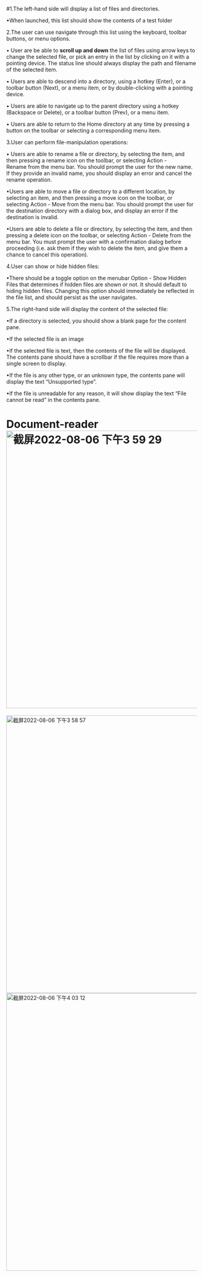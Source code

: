 #1.The left-hand side will display a list of files and directories.

•When launched, this list should show the contents of a test folder

2.The user can use navigate through this list using the keyboard, toolbar buttons, or menu options.

• User are be able to **scroll up and down** the list of files using arrow keys to change the selected file, or pick an entry in the list by clicking on it with a pointing device. The status line should always display the path and filename of the selected item.

• Users are able to descend into a directory, using a hotkey (Enter), or a toolbar button (Next), or a menu item, or by double-clicking with a pointing device.

• Users are able to navigate up to the parent directory using a hotkey (Backspace or Delete), or a toolbar button (Prev), or a menu item.

• Users are able to return to the Home directory at any time by pressing a button on the toolbar or selecting a corresponding menu item.

3.User can perform file-manipulation operations:

• Users are able to rename a file or directory, by selecting the item, and then pressing a rename icon on the toolbar, or selecting Action - Rename from the menu bar. You should prompt the user for the new name. If they provide an invalid name, you should display an error and cancel the rename operation.

•Users are able to move a file or directory to a different location, by selecting an item, and then pressing a move icon on the toolbar, or selecting Action - Move from the menu bar. You should prompt the user for the destination directory with a dialog box, and display an error if the destination is invalid.

•Users are able to delete a file or directory, by selecting the item, and then pressing a delete icon on the toolbar, or selecting Action - Delete from the menu bar. You must prompt the user with a confirmation dialog before proceeding (i.e. ask them if they wish to delete the item, and give them a chance to cancel this operation).

4.User can show or hide hidden files:

•There should be a toggle option on the menubar Option - Show Hidden Files that determines if hidden files are shown or not. It should default to hiding hidden files. Changing this option should immediately be reflected in the file list, and should persist as the user navigates.

5.The right-hand side will display the content of the selected file:

•If a directory is selected, you should show a blank page for the content pane.

•If the selected file is an image

•If the selected file is text, then the contents of the file will be displayed. The contents pane should have a scrollbar if the file requires more than a single screen to display.

•If the file is any other type, or an unknown type, the contents pane will display the text “Unsupported type”.

•If the file is unreadable for any reason, it will show display the text “File cannot be read” in the contents pane.


# Document-reader<img width="734" alt="截屏2022-08-06 下午3 59 29" src="https://user-images.githubusercontent.com/85118325/183264478-c38756f6-9d64-4a7c-8f49-967c72958c3c.png">
<img width="734" alt="截屏2022-08-06 下午3 58 57" src="https://user-images.githubusercontent.com/85118325/183264484-5aefaaa2-581d-4976-9636-36b843523fff.png">
<img width="734" alt="截屏2022-08-06 下午4 03 12" src="https://user-images.githubusercontent.com/85118325/183264486-387aa218-865b-4f9b-ab79-54b9fc3a2988.png">

